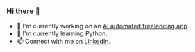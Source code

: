 ### Hi there 👋

- 🔭 I'm currently working on an [AI automated freelancing app](https://github.com/memonsahil/dutified-mobile).
- 🌱 I'm currently learning Python.
- 📫 Connect with me on [LinkedIn](https://www.linkedin.com/in/memonsahil/).
